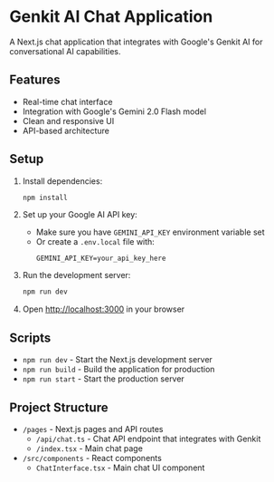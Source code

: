 # Genkit AI Chat Application

A Next.js chat application that integrates with Google's Genkit AI for conversational AI capabilities.

## Features

- Real-time chat interface
- Integration with Google's Gemini 2.0 Flash model
- Clean and responsive UI
- API-based architecture

## Setup

1. Install dependencies:
   ```bash
   npm install
   ```

2. Set up your Google AI API key:
   - Make sure you have `GEMINI_API_KEY` environment variable set
   - Or create a `.env.local` file with:
     ```
     GEMINI_API_KEY=your_api_key_here
     ```

3. Run the development server:
   ```bash
   npm run dev
   ```

4. Open [http://localhost:3000](http://localhost:3000) in your browser

## Scripts

- `npm run dev` - Start the Next.js development server
- `npm run build` - Build the application for production
- `npm run start` - Start the production server

## Project Structure

- `/pages` - Next.js pages and API routes
  - `/api/chat.ts` - Chat API endpoint that integrates with Genkit
  - `/index.tsx` - Main chat page
- `/src/components` - React components
  - `ChatInterface.tsx` - Main chat UI component